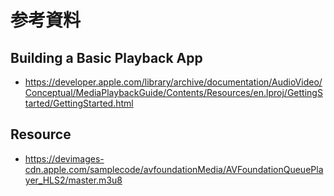 # 参考資料

## Building a Basic Playback App

- https://developer.apple.com/library/archive/documentation/AudioVideo/Conceptual/MediaPlaybackGuide/Contents/Resources/en.lproj/GettingStarted/GettingStarted.html

## Resource

- https://devimages-cdn.apple.com/samplecode/avfoundationMedia/AVFoundationQueuePlayer_HLS2/master.m3u8

